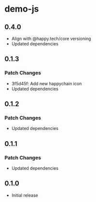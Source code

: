 # demo-js

## 0.4.0

- Align with @happy.tech/core versioning
- Updated dependencies

## 0.1.3

### Patch Changes

- 3f5d45f: Add new happychain icon
- Updated dependencies

## 0.1.2

### Patch Changes

- Updated dependencies

## 0.1.1

### Patch Changes

- Updated dependencies

## 0.1.0

- Initial release
